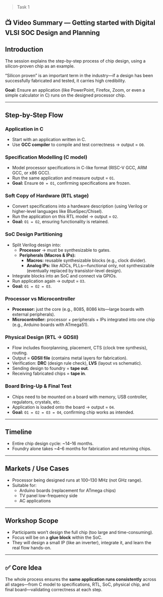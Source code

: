 > Task 1
## 📺 Video Summary — Getting started with Digital VLSI SOC Design and Planning

## Introduction
The session explains the step-by-step process of chip design, using a silicon-proven chip as an example.

“Silicon proven” is an important term in the industry—if a design has been successfully fabricated and tested, it carries high credibility.

**Goal:** Ensure an application (like PowerPoint, Firefox, Zoom, or even a simple calculator in C) runs on the designed processor chip.

---

## Step-by-Step Flow

### Application in C
- Start with an application written in C.  
- Use **GCC compiler** to compile and test correctness → output = `O0`.

### Specification Modelling (C model)
- Model processor specifications in C-like format (RISC-V GCC, ARM GCC, or x86 GCC).  
- Run the same application and measure output = `O1`.  
- **Goal:** Ensure `O0 = O1`, confirming specifications are frozen.

### Soft Copy of Hardware (RTL stage)
- Convert specifications into a hardware description (using Verilog or higher-level languages like BlueSpec/Chisel).  
- Run the application on this RTL model → output = `O2`.  
- **Goal:** `O1 = O2`, ensuring functionality is retained.

### SoC Design Partitioning
- Split Verilog design into:
  - **Processor** → must be synthesizable to gates.
  - **Peripherals (Macros & IPs):**
    - **Macros:** reusable synthesizable blocks (e.g., clock divider).  
    - **Analog IPs:** like ADCs, PLLs—functional only, not synthesizable (eventually replaced by transistor-level design).  
- Integrate blocks into an SoC and connect via GPIOs.  
- Run application again → output = `O3`.  
- **Goal:** `O1 = O2 = O3`.

### Processor vs Microcontroller
- **Processor:** just the core (e.g., 8085, 8086 kits—large boards with external peripherals).  
- **Microcontroller:** processor + peripherals + IPs integrated into one chip (e.g., Arduino boards with ATmega51).

### Physical Design (RTL → GDSII)
- Flow includes floorplanning, placement, CTS (clock tree synthesis), routing.  
- Output = **GDSII file** (contains metal layers for fabrication).  
- Verification: **DRC** (design rule check), **LVS** (layout vs schematic).  
- Sending design to foundry = **tape out**.  
- Receiving fabricated chips = **tape in**.

### Board Bring-Up & Final Test
- Chips need to be mounted on a board with memory, USB controller, regulators, crystals, etc.  
- Application is loaded onto the board → output = `O4`.  
- **Goal:** `O1 = O2 = O3 = O4`, confirming chip works as intended.

---

## Timeline
- Entire chip design cycle: ~14–16 months.  
- Foundry alone takes ~4–6 months for fabrication and returning chips.

---

## Markets / Use Cases
- Processor being designed runs at 100–130 MHz (not GHz range).  
- Suitable for:
  - Arduino boards (replacement for ATmega chips)  
  - TV panel low-frequency side  
  - AC applications

---

## Workshop Scope
- Participants won’t design the full chip (too large and time-consuming).  
- Focus will be on a **glue block** within the SoC.  
- They will design a small IP (like an inverter), integrate it, and learn the real flow hands-on.

---

## ✅ Core Idea
The whole process ensures the **same application runs consistently** across all stages—from C model to specifications, RTL, SoC, physical chip, and final board—validating correctness at each step.
